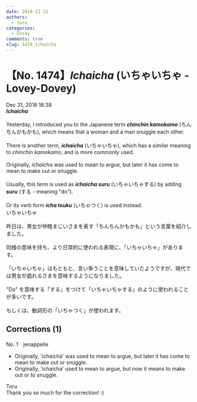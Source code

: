 ```yaml
---
date: 2018-12-31
authors:
  - toru
categories:
  - Essay
comments: true
slug: 1474_ichaicha
---
```


# 【No. 1474】<strong><em>Ichaicha</strong></em> (いちゃいちゃ - Lovey-Dovey)
<div class="date">Dec 31, 2018 18:38</div>
<div id="post"><div id="body_show_ori">
<strong><em>Ichaicha</strong></em><br/><br/>Yesterday, I introduced you to the Japanese term <strong><em>chinchin kamokamo</em></strong> (ちんちんかもかも), which means that a woman and a man snuggle each other.<br/><br/>There is another term, <strong><em>ichaicha</em></strong> (いちゃいちゃ), which has a similar meaning to <em>chinchin kamokamo</em>, and is more commonly used.<br/><br/>Originally, <em>ichaicha</em> was used to mean to argue, but later it has come to mean to make out or snuggle.<br/><br/>Usually, this term is used as <strong><em>ichaicha suru</em></strong> (いちゃいちゃする) by adding <strong><em>suru</em></strong> (する - meaning "do").<br/><br/>Or its verb form <strong><em>icha tsuku</em></strong> (いちゃつく) is used instead.
</div></div>

<!-- more -->

<div id="post_ja"><div id="body_show_mo">
いちゃいちゃ<br/><br/>昨日は、男女が仲睦まじいさまを表す「ちんちんかもかも」という言葉を紹介しました。<br/><br/>同様の意味を持ち、より日常的に使われる表現に、「いちゃいちゃ」があります。<br/><br/>「いちゃいちゃ」はもともと、言い争うことを意味していたようですが、現代では男女が戯れるさまを意味するようになりました。<br/><br/>"Do" を意味する「する」をつけて「いちゃいちゃする」のように使われることが多いです。<br/><br/>もしくは、動詞形の「いちゃつく」が使われます。
</div></div>

## Corrections (1)
<div id="block"><div class="first_name"> No. 1　<span class="just_name">jenappelle</span></div><div id="block2">
<ul class="correction_field">
<li class="incorrect">Originally, 'ichaicha' was used to mean to argue, but later it has come to mean to make out or snuggle.</li>
<li class="corrected correct">
Originally, 'ichaicha' used to mean to argue, but now it means to make out or to snuggle.
</li>
</ul>
</div><div class="name"><span class="just_name">Toru</span><br>
Thank you so much for the correction! :)
</div>
</div>
